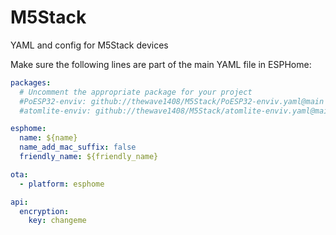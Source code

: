 # M5Stack
YAML and config for M5Stack devices


Make sure the following lines are part of the main YAML file in ESPHome:

```yaml
packages:
  # Uncomment the appropriate package for your project
  #PoESP32-enviv: github://thewave1408/M5Stack/PoESP32-enviv.yaml@main
  #atomlite-enviv: github://thewave1408/M5Stack/atomlite-enviv.yaml@main

esphome:
  name: ${name}
  name_add_mac_suffix: false
  friendly_name: ${friendly_name}

ota:
  - platform: esphome

api:
  encryption:
    key: changeme

```
